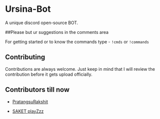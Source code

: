 

# Ursina-Bot

A unique discord open-source BOT.

##Please but ur suggestions in the comments area

For getting started or to know the commands type -
`!cmds` or `!commands`


## Contributing

Contributions are always welcome.
Just keep in mind that I will review the contribution before it gets upload officially.

  
## Contributors till now

- [PratangsuRakshit](https://github.com/PratangsuRakshit)

- [SAKET playZzz](https://github.com/SAKETplayZzz)

  

